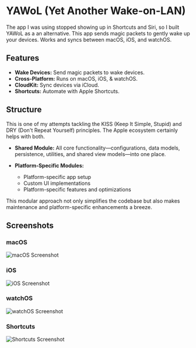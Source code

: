 # YAWoL (Yet Another Wake-on-LAN)

The app I was using stopped showing up in Shortcuts and Siri, so I built YAWoL as a an alternative. This app sends magic packets to gently wake up your devices. Works and syncs between macOS, iOS, and watchOS.

## Features

- **Wake Devices:** Send magic packets to wake devices.
- **Cross-Platform:** Runs on macOS, iOS, & watchOS.
- **CloudKit:** Sync devices via iCloud.
- **Shortcuts:** Automate with Apple Shortcuts.

## Structure

This is one of my attempts tackling the KISS (Keep It Simple, Stupid) and DRY (Don't Repeat Yourself) principles. The Apple ecosystem certainly helps with both.

- **Shared Module:**
All core functionality—configurations, data models, persistence, utilities, and shared view models—into one place.

- **Platform-Specific Modules:**
  - Platform-specific app setup
  - Custom UI implementations
  - Platform-specific features and optimizations

This modular approach not only simplifies the codebase but also makes maintenance and platform-specific enhancements a breeze.

## Screenshots

### macOS

![macOS Screenshot](https://i.imgur.com/OxnTGUi.png)

### iOS

![iOS Screenshot](https://i.imgur.com/k8LgZv8.png)

### watchOS

![watchOS Screenshot](https://i.imgur.com/ILbH9DA.png)

### Shortcuts

![Shortcuts Screenshot](https://i.imgur.com/Nd9NT0n.png)
